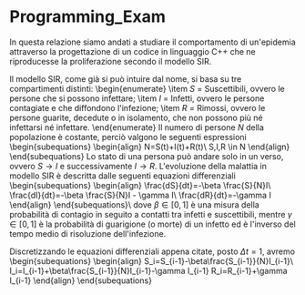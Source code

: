 # Programming_Exam
In questa relazione siamo andati a studiare il comportamento di un'epidemia attraverso la progettazione di un codice in linguaggio C++ che ne riproducesse la proliferazione secondo il modello SIR.

Il modello SIR, come già si può intuire dal nome, si basa su tre compartimenti distinti:
\begin{enumerate}
    \item $S$ = Suscettibili, ovvero le persone che si possono infettare;
    \item $I$ = Infetti, ovvero le persone contagiate e che diffondono l'infezione;
    \item $R$ = Rimossi, ovvero le persone guarite, decedute o in isolamento, che non possono più né infettarsi né infettare.
\end{enumerate}
Il numero di persone $N$ della popolazione è costante, perciò valgono le seguenti espressioni
\begin{subequations}
    \begin{align}
        N=S(t)+I(t)+R(t)\\
        S,I,R \in N
    \end{align}    
\end{subequations}
Lo stato di una persona può andare solo in un verso, ovvero $S \longrightarrow I$ e successivamente $I \longrightarrow R$. L'evoluzione della malattia in modello SIR è descritta dalle seguenti equazioni differenziali
\begin{subequations}
    \begin{align}
        \frac{dS}{dt}=-\beta \frac{S}{N}I\\
        \frac{dI}{dt}=-\beta \frac{S}{N}I - \gamma I\\
        \frac{dR}{dt}=-\gamma I
    \end{align}
\end{subequations}\\
dove $\beta \in [0,1]$ è una misura della probabilità di contagio in seguito a contatti tra infetti e suscettibili, mentre $\gamma \in [0,1]$ è la probabilità di guarigione (o morte) di un infetto ed è l'inverso del tempo medio di risoluzione dell'infezione.

Discretizzando le equazioni differenziali appena citate, posto $\Delta t=1$, avremo
\begin{subequations}
    \begin{align}
        S_i=S_{i-1}-\beta\frac{S_{i-1}}{N}I_{i-1}\\
        I_i=I_{i-1}+\beta\frac{S_{i-1}}{N}I_{i-1}-\gamma I_{i-1}
        R_i=R_{i-1}+\gamma I_{i-1}
    \end{align}
\end{subequations}

